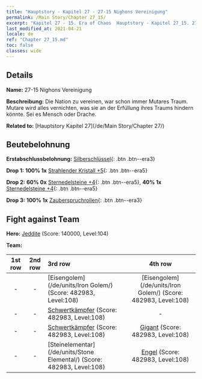 ```yaml
---
title: "Hauptstory - Kapitel 27 - 27-15 Nighons Vereinigung"
permalink: /Main Story/Chapter 27_15/
excerpt: "Kapitel 27 - 15. Era of Chaos  Hauptstory - Kapitel 27_15. 27-15 Nighons Vereinigung"
last_modified_at: 2021-04-21
locale: de
ref: "Chapter 27_15.md"
toc: false
classes: wide
---
```


## Details

 **Name:** 27-15 Nighons Vereinigung

 **Beschreibung:** Die Nation zu vereinen, war schon immer Mutares Traum. Mutare wird alles vernichten, was sie an der Erfüllung ihres Traums hindern könnte. Sei es Mensch oder Drache.

 **Related to:** [Hauptstory Kapitel 27](/de/Main Story/Chapter 27/)

## Beutebelohnung

 **Erstabschlussbelohnung:** [Silberschlüssel](/de/Items/con_693/){: .btn .btn--era3}

 **Drop 1:** **100% 1x** [Strahlender Kristall +5](/de/Items/mat_101/){: .btn .btn--era5}

 **Drop 2:** **60% 0x** [Sternedelsteine +4](/de/Items/mat_93/){: .btn .btn--era5}, **40% 1x** [Sternedelsteine +4](/de/Items/mat_93/){: .btn .btn--era5}

 **Drop 3:** **100% 1x** [Zauberspruchrollen](/de/Items/con_694/){: .btn .btn--era3}


## Fight against Team
 **Hero:** [Jeddite](/de/heroes/Jeddite/) (Score: 140000, Level:104)

 **Team:**


  | 1st row | 2nd row | 3rd row | 4th row |
  |:----:|:----:|:----|:----:|
  | - | - | [Eisengolem](/de/units/Iron Golem/) (Score: 482983, Level:108)  | [Eisengolem](/de/units/Iron Golem/) (Score: 482983, Level:108)  |
  | - | - | [Schwertkämpfer](/de/units/Swordsman/) (Score: 482983, Level:108)  | - |
  | - | - | [Schwertkämpfer](/de/units/Swordsman/) (Score: 482983, Level:108)  | [Gigant](/de/units/Giant/) (Score: 482983, Level:108)  |
  | - | - | [Steinelementar](/de/units/Stone Elemental/) (Score: 482983, Level:108)  | [Engel](/de/units/Angel/) (Score: 482983, Level:108)  |


